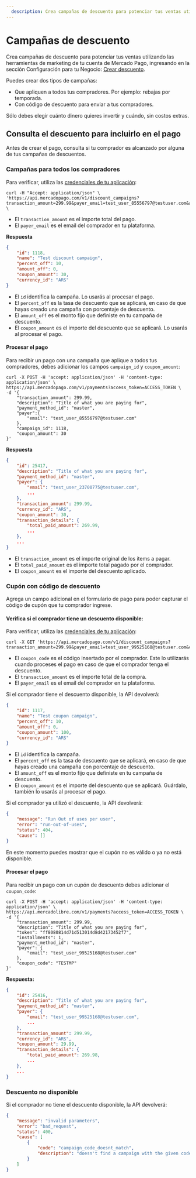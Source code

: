 ```yaml
---
  description: Crea campañas de descuento para potenciar tus ventas utilizando las herramientas de marketing de tu cuenta de Mercado Pago
---
```



# Campañas de descuento

Crea campañas de descuento para potenciar tus ventas utilizando las herramientas de marketing de tu cuenta de Mercado Pago, ingresando en la sección Configuración para tu Negocio: [Crear descuento](https://www.mercadopago.com.ar/campaigns/create).

Puedes crear dos tipos de campañas:

* Que apliquen a todos tus compradores. Por ejemplo: rebajas por temporada.
* Con código de descuento para enviar a tus compradores.

Sólo debes elegir cuánto dinero quieres invertir y cuándo, sin costos extras.


## Consulta el descuento para incluirlo en el pago

Antes de crear el pago, consulta si tu comprador es alcanzado por alguna de tus campañas de descuentos.

### Campañas para todos los compradores

Para verificar, utiliza las [credenciales de tu aplicación](https://www.mercadopago.com/mla/account/credentials):

```curl
curl -H "Accept: application/json" \
'https://api.mercadopago.com/v1/discount_campaigns?transaction_amount=299.99&payer_email=test_user_85556797@testuser.com&access_token=ACCESS_TOKEN' \
```

- El `transaction_amount` es el importe total del pago.
- El `payer_email` es el email del comprador en tu plataforma.

**Respuesta**

```json
{
    "id": 1118,
    "name": "Test discount campaign",
    "percent_off": 10,
    "amount_off": 0,
    "coupon_amount": 30,
    "currency_id": "ARS"
}
```

- El `id` identifica la campaña. Lo usarás al procesar el pago.
- El `percent_off` es la tasa de descuento que se aplicará, en caso de que hayas creado una campaña con porcentaje de descuento.
- El `amount_off` es el monto fijo que definiste en tu campaña de descuento.
- El `coupon_amount` es el importe del descuento que se aplicará. Lo usarás al procesar el pago.

#### Procesar el pago

Para recibir un pago con una campaña que aplique a todos tus compradores, debes adicionar los campos `campaign_id` y `coupon_amount`:

```curl
curl -X POST -H 'accept: application/json' -H 'content-type: application/json' \
https://api.mercadopago.com/v1/payments?access_token=ACCESS_TOKEN \
-d '{
    "transaction_amount": 299.99,
    "description": "Title of what you are paying for",
    "payment_method_id": "master",
    "payer":{
        "email": "test_user_85556797@testuser.com"
    },
    "campaign_id": 1118,
    "coupon_amount": 30
}'
```

**Respuesta**

```json
{
	"id": 25417,
	"description": "Title of what you are paying for",
	"payment_method_id": "master",
	"payer": {
		"email": "test_user_23700775@testuser.com",
		...
	},
	"transaction_amount": 299.99,
	"currency_id": "ARS",
	"coupon_amount": 30,
	"transaction_details": {
		"total_paid_amount": 269.99,
		...
	},
	...
}
```

- El `transaction_amount` es el importe original de los items a pagar.
- El `total_paid_amount` es el importe total pagado por el comprador.
- El `coupon_amount` es el importe del descuento aplicado.


### Cupón con código de descuento

Agrega un campo adicional en el formulario de pago para poder capturar el código de cupón que tu comprador ingrese.

#### Verifica si el comprador tiene un descuento disponible:

Para verificar, utiliza las [credenciales de tu aplicación](https://www.mercadopago.com/mla/account/credentials):

```curl
curl -X GET 'https://api.mercadopago.com/v1/discount_campaigns?transaction_amount=299.99&payer_email=test_user_99525168@testuser.com&coupon_code=TESTMP&access_token=ACCESS_TOKEN'
```

- El `coupon_code` es el código insertado por el comprador. Este lo utilizarás cuando proceses el pago en caso de que el comprador tenga el descuento.
- El `transaction_amount` es el importe total de la compra.
- El `payer_email` es el email del comprador en tu plataforma.

Si el comprador tiene el descuento disponible, la API devolverá:

```json
{
    "id": 1117,
    "name": "Test coupon campaign",
    "percent_off": 10,
    "amount_off": 0,
    "coupon_amount": 100,
    "currency_id": "ARS"
}
```

- El `id` identifica la campaña.
- El `percent_off` es la tasa de descuento que se aplicará, en caso de que hayas creado una campaña con porcentaje de descuento.
- El `amount_off` es el monto fijo que definiste en tu campaña de descuento.
- El `coupon_amount` es el importe del descuento que se aplicará. Guárdalo, también lo usarás al procesar el pago.


Si el comprador ya utilizó el descuento, la API devolverá:

```json
{
    "message": "Run Out of uses per user",
    "error": "run-out-of-uses",
    "status": 404,
    "cause": []
}
```

En este momento puedes mostrar que el cupón no es válido o ya no está disponible.

#### Procesar el pago

Para recibir un pago con un cupón de descuento debes adicionar el `coupon_code`:

```curl
curl -X POST -H 'accept: application/json' -H 'content-type: application/json' \
https://api.mercadolibre.com/v1/payments?access_token=ACCESS_TOKEN \
-d '{
    "transaction_amount": 299.99,
    "description": "Title of what you are paying for",
    "token": "ff8080814d71d513014d8d42173452f7",
    "installments": 1,
    "payment_method_id": "master",
    "payer": {
        "email": "test_user_99525168@testuser.com"
    },
    "coupon_code": "TESTMP"
}'
```

**Respuesta:**

```json
{
	"id": 25416,
	"description": "Title of what you are paying for",
	"payment_method_id": "master",
	"payer": {
		"email": "test_user_99525168@testuser.com",
		...
	},
	"transaction_amount": 299.99,
	"currency_id": "ARS",
	"coupon_amount": 29.99,
	"transaction_details": {
		"total_paid_amount": 269.98,
		...
	},
	...
}
```

### Descuento no disponible

Si el comprador no tiene el descuento disponible, la API devolverá:

```json
{
    "message": "invalid parameters",
    "error": "bad_request",
    "status": 400,
    "cause": [
        {
            "code": "campaign_code_doesnt_match",
            "description": "doesn't find a campaign with the given code"
        }
    ]
}
```
